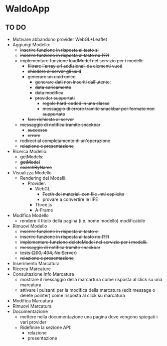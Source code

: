 # WaldoApp



## TO DO

- Motivare abbandono provider WebGL+Leaflet  
- Aggiungi Modello:
  - ~~inserire funzione in risposta al tasto si~~
  - ~~inserire funzione in risposta al tasto no (??)~~
  - ~~implementare funzione loadModel nel servizio per i modelli~~:
    - ~~filtrare l'array url addizionali da elementi vuoti~~
    - ~~chiedere al server gli uuid~~
    - ~~generare un uuid unico~~
      - ~~generare dati non inseriti dall'utente~~:
      - ~~data caricamento~~
      - ~~data modifica~~
      - ~~provider supportati~~
        - ~~regole hard-coded in una classe~~
        - ~~messaggio di errore tramite snackbar per formato non supportato~~
    - ~~fare richiesta al server~~
  - ~~messaggio di notifica tramite snackbar~~
    - ~~successo~~
    - ~~errore~~
  - ~~redirect al completamento di un'operazione~~
  - ~~relazione e presentazione~~
- Ricerca Modello:
  - ~~getModels~~:
  - ~~getModel~~
  - ~~searchByName~~
- Visualizza Modello
  - Rendering dei Modelli:
    - Provider:
      - WebGL
        - ~~Fecth dei materiali con file .mtl esplicito~~
        - provare a convertire le IIFE
      - Three.js
      - A-Frame
- Modifica Modello
  - rendere il titolo della pagina (i.e. nome modello) modificabile
- Rimuovi Modello
  - ~~inserire funzione in risposta al tasto si~~
  - ~~inserire funzione in risposta al tasto no (??)~~
  - ~~implementare funzione deleteModel nel servizio per i modelli.~~
  - ~~messaggio di notifica tramite snackbar~~
  - ~~tests (200, 404, No Server)~~
  - ~~relazione e presentazione~~
- Inserimento Marcatura
- Ricerca Marcature
- Consultazione Info Marcatura
  - mostrare il messaggio della marcartura come risposta al click su una marcatura
  - attivare i pulsanti per la modifica della marcatura (edit message o delete pointer) come risposta al click su marcatura
- Modifica Marcatura
- Rimuovi Marcatura
- Documentazione
  - mettere nella documentazione una pagina dove vengono spiegati i vari provider
  - Ridefinire la sezione API:
      - relazione
      - presentazione


